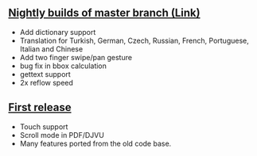 ## [Nightly builds of master branch (Link)](https://code.google.com/p/koreader-package/downloads/list)
* Add dictionary support
* Translation for Turkish, German, Czech, Russian, French, Portuguese, Italian and Chinese
* Add two finger swipe/pan gesture
* bug fix in bbox calculation
* gettext support
* 2x reflow speed

## [First release](https://code.google.com/p/koreader-package/downloads/detail?name=koreader-v2013.03.zip)
* Touch support
* Scroll mode in PDF/DJVU
* Many features ported from the old code base.